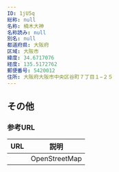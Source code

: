 ```yaml
---
ID: 1jU5q
総称: null
名称: 楠木大神
名称読み: null
別名: null
都道府県: 大阪府
区域: 大阪市
緯度: 34.6717076
経度: 135.5172762
郵便番号: 5420012
住所: 大阪府大阪市中央区谷町７丁目１−２５
---
```


## その他

### 参考URL

| URL | 説明          |
| --- | ------------- |
|     | OpenStreetMap |
